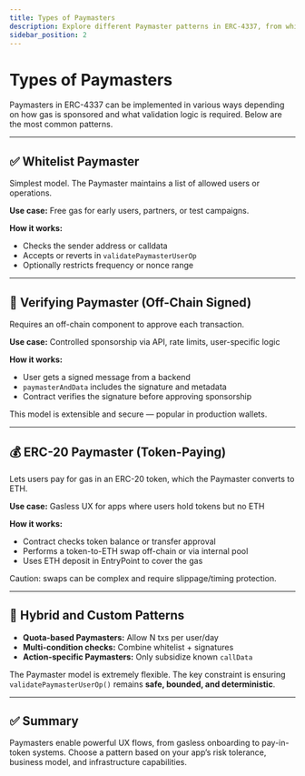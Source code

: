 ```yaml
---
title: Types of Paymasters
description: Explore different Paymaster patterns in ERC-4337, from whitelists to token gas payments.
sidebar_position: 2
---
```


# Types of Paymasters

Paymasters in ERC-4337 can be implemented in various ways depending on how gas is sponsored and what validation logic is required. Below are the most common patterns.

---

## ✅ Whitelist Paymaster

Simplest model. The Paymaster maintains a list of allowed users or operations.

**Use case:** Free gas for early users, partners, or test campaigns.

**How it works:**
- Checks the sender address or calldata
- Accepts or reverts in `validatePaymasterUserOp`
- Optionally restricts frequency or nonce range

---

## 🔐 Verifying Paymaster (Off-Chain Signed)

Requires an off-chain component to approve each transaction.

**Use case:** Controlled sponsorship via API, rate limits, user-specific logic

**How it works:**
- User gets a signed message from a backend
- `paymasterAndData` includes the signature and metadata
- Contract verifies the signature before approving sponsorship

This model is extensible and secure — popular in production wallets.

---

## 💰 ERC-20 Paymaster (Token-Paying)

Lets users pay for gas in an ERC-20 token, which the Paymaster converts to ETH.

**Use case:** Gasless UX for apps where users hold tokens but no ETH

**How it works:**
- Contract checks token balance or transfer approval
- Performs a token-to-ETH swap off-chain or via internal pool
- Uses ETH deposit in EntryPoint to cover the gas

Caution: swaps can be complex and require slippage/timing protection.

---

## 🧩 Hybrid and Custom Patterns

- **Quota-based Paymasters:** Allow N txs per user/day
- **Multi-condition checks:** Combine whitelist + signatures
- **Action-specific Paymasters:** Only subsidize known `callData`

The Paymaster model is extremely flexible. The key constraint is ensuring `validatePaymasterUserOp()` remains **safe, bounded, and deterministic**.

---

## ✅ Summary

Paymasters enable powerful UX flows, from gasless onboarding to pay-in-token systems. Choose a pattern based on your app’s risk tolerance, business model, and infrastructure capabilities.
